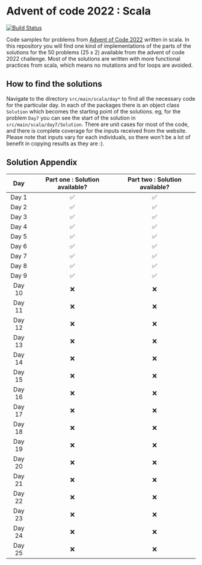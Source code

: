# Advent of code 2022 : Scala

[![Build Status](https://app.travis-ci.com/gsingharoy/adventofcode-2022-scala.svg?branch=main)](https://app.travis-ci.com/gsingharoy/adventofcode-2022-scala)

Code samples for problems from [Advent of Code 2022](https://adventofcode.com/2022/) written in scala. In this repository you will find one kind of implementations of the parts of the solutions for the 50 problems (25 x 2) available from the advent of code 2022 challenge. Most of the solutions are written with more functional practices from scala, which means no mutations and for loops are avoided. 

## How to find the solutions 

Navigate to the directory `src/main/scala/day*` to find all the necessary code for the particular day. In each of the packages there is an object class `Solution` which becomes the starting point of the solutions. eg, for the problem `Day7` you can see the start of the solution in `src/main/scala/day7/Solution`. 
There are unit cases for most of the code, and there is complete coverage for the inputs received from the website. Please note that inputs vary for each individuals, so there won't be a lot of benefit in copying results as they are :). 

## Solution Appendix

|  Day   | Part one : Solution available?  | Part two : Solution available?  |
|:------:|:-------------------------------:|:-------------------------------:|
| Day 1  |                ✅                |                ✅                |
| Day 2  |                ✅                |                ✅                |
| Day 3  |                ✅                |                ✅                |
| Day 4  |                ✅                |                ✅                |
| Day 5  |                ✅                |                ✅                |
| Day 6  |                ✅                |                ✅                |
| Day 7  |                ✅                |                ✅                |
| Day 8  |                ✅                |                ✅                |
| Day 9  |                ✅                |                ✅                |
| Day 10 |                ❌                |                ❌                |
| Day 11 |                ❌                |                ❌                |
| Day 12 |                ❌                |                ❌                |
| Day 13 |                ❌                |                ❌                |
| Day 14 |                ❌                |                ❌                |
| Day 15 |                ❌                |                ❌                |
| Day 16 |                ❌                |                ❌                |
| Day 17 |                ❌                |                ❌                |
| Day 18 |                ❌                |                ❌                |
| Day 19 |                ❌                |                ❌                |
| Day 20 |                ❌                |                ❌                |
| Day 21 |                ❌                |                ❌                |
| Day 22 |                ❌                |                ❌                |
| Day 23 |                ❌                |                ❌                |
| Day 24 |                ❌                |                ❌                |
| Day 25 |                ❌                |                ❌                |
